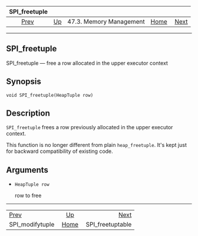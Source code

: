 <!--?xml version="1.0" encoding="UTF-8" standalone="no"?-->

|                    SPI\_freetuple                   |                                                 |                         |                                                       |                                                         |
| :-------------------------------------------------: | :---------------------------------------------- | :---------------------: | ----------------------------------------------------: | ------------------------------------------------------: |
| [Prev](spi-spi-modifytuple.html "SPI_modifytuple")  | [Up](spi-memory.html "47.3. Memory Management") | 47.3. Memory Management | [Home](index.html "PostgreSQL 17devel Documentation") |  [Next](spi-spi-freetupletable.html "SPI_freetuptable") |

***

[]()

## SPI\_freetuple

SPI\_freetuple — free a row allocated in the upper executor context

## Synopsis

    void SPI_freetuple(HeapTuple row)

## Description

`SPI_freetuple` frees a row previously allocated in the upper executor context.

This function is no longer different from plain `heap_freetuple`. It's kept just for backward compatibility of existing code.

## Arguments

*   `HeapTuple row`

    row to free

***

|                                                     |                                                       |                                                         |
| :-------------------------------------------------- | :---------------------------------------------------: | ------------------------------------------------------: |
| [Prev](spi-spi-modifytuple.html "SPI_modifytuple")  |    [Up](spi-memory.html "47.3. Memory Management")    |  [Next](spi-spi-freetupletable.html "SPI_freetuptable") |
| SPI\_modifytuple                                    | [Home](index.html "PostgreSQL 17devel Documentation") |                                       SPI\_freetuptable |
